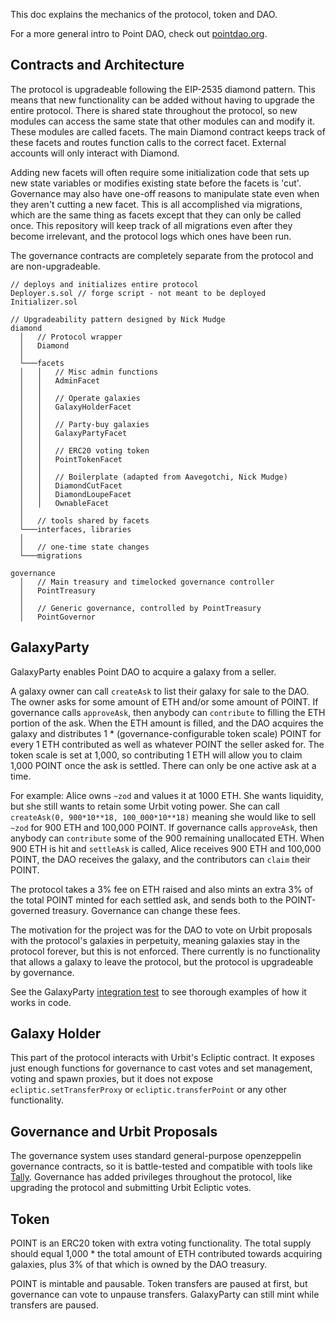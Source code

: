 This doc explains the mechanics of the protocol, token and DAO.

For a more general intro to Point DAO, check out [pointdao.org](https://pointdao.org).

## Contracts and Architecture

The protocol is upgradeable following the EIP-2535 diamond pattern. This means that new functionality can be added without having to upgrade the entire protocol. There is shared state throughout the protocol, so new modules can access the same state that other modules can and modify it. These modules are called facets. The main Diamond contract keeps track of these facets and routes function calls to the correct facet. External accounts will only interact with Diamond.

Adding new facets will often require some initialization code that sets up new state variables or modifies existing state before the facets is 'cut'. Governance may also have one-off reasons to manipulate state even when they aren't cutting a new facet. This is all accomplished via migrations, which are the same thing as facets except that they can only be called once. This repository will keep track of all migrations even after they become irrelevant, and the protocol logs which ones have been run.

The governance contracts are completely separate from the protocol and are non-upgradeable.

```
// deploys and initializes entire protocol
Deployer.s.sol // forge script - not meant to be deployed
Initializer.sol

// Upgradeability pattern designed by Nick Mudge
diamond
  │   // Protocol wrapper
  │   Diamond
  │
  └───facets
  │   │   // Misc admin functions
  │   │   AdminFacet
  │   │
  │   │   // Operate galaxies
  │   │   GalaxyHolderFacet
  │   │
  │   │   // Party-buy galaxies
  │   │   GalaxyPartyFacet
  │   │
  │   │   // ERC20 voting token
  │   │   PointTokenFacet
  │   │
  │   │   // Boilerplate (adapted from Aavegotchi, Nick Mudge)
  │   │   DiamondCutFacet
  │   │   DiamondLoupeFacet
  │   │   OwnableFacet
  │
  │   // tools shared by facets
  └───interfaces, libraries
  │
  │   // one-time state changes
  └───migrations

governance
  │   // Main treasury and timelocked governance controller
  │   PointTreasury
  │
  │   // Generic governance, controlled by PointTreasury
  │   PointGovernor
```

## GalaxyParty

GalaxyParty enables Point DAO to acquire a galaxy from a seller.

A galaxy owner can call `createAsk` to list their galaxy for sale to the DAO. The owner asks for some amount of ETH and/or some amount of POINT. If governance calls `approveAsk`, then anybody can `contribute` to filling the ETH portion of the ask. When the ETH amount is filled, and the DAO acquires the galaxy and distributes 1 \* (governance-configurable token scale) POINT for every 1 ETH contributed as well as whatever POINT the seller asked for. The token scale is set at 1,000, so contributing 1 ETH will allow you to claim 1,000 POINT once the ask is settled. There can only be one active ask at a time.

For example: Alice owns `~zod` and values it at 1000 ETH. She wants liquidity, but she still wants to retain some Urbit voting power. She can call `createAsk(0, 900*10**18, 100_000*10**18)` meaning she would like to sell `~zod` for 900 ETH and 100,000 POINT. If governance calls `approveAsk`, then anybody can `contribute` some of the 900 remaining unallocated ETH. When 900 ETH is hit and `settleAsk` is called, Alice receives 900 ETH and 100,000 POINT, the DAO receives the galaxy, and the contributors can `claim` their POINT.

The protocol takes a 3% fee on ETH raised and also mints an extra 3% of the total POINT minted for each settled ask, and sends both to the POINT-governed treasury. Governance can change these fees.

The motivation for the project was for the DAO to vote on Urbit proposals with the protocol's galaxies in perpetuity, meaning galaxies stay in the protocol forever, but this is not enforced. There currently is no functionality that allows a galaxy to leave the protocol, but the protocol is upgradeable by governance.

See the GalaxyParty [integration test](https://github.com/pointdao/contracts/blob/main/src/test/GalaxyParty.integration.t.sol) to see thorough examples of how it works in code.

## Galaxy Holder

This part of the protocol interacts with Urbit's Ecliptic contract. It exposes just enough functions for governance to cast votes and set management, voting and spawn proxies, but it does not expose `ecliptic.setTransferProxy` or `ecliptic.transferPoint` or any other functionality.

## Governance and Urbit Proposals

The governance system uses standard general-purpose openzeppelin governance contracts, so it is battle-tested and compatible with tools like [Tally](https://www.withtally.com/). Governance has added privileges throughout the protocol, like upgrading the protocol and submitting Urbit Ecliptic votes.

## Token

POINT is an ERC20 token with extra voting functionality. The total supply should equal 1,000 \* the total amount of ETH contributed towards acquiring galaxies, plus 3% of that which is owned by the DAO treasury.

POINT is mintable and pausable. Token transfers are paused at first, but governance can vote to unpause transfers. GalaxyParty can still mint while transfers are paused.
